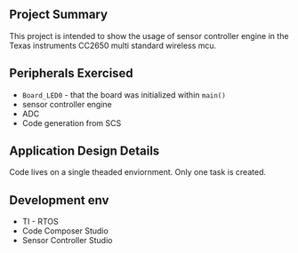 ## Project Summary

This project is intended to show  the usage of sensor controller engine in the Texas instruments CC2650
multi standard wireless mcu.


## Peripherals Exercised

* `Board_LED0` -  that the board was initialized within `main()`
* sensor controller engine 
* ADC
* Code generation from SCS

## Application Design Details

Code lives on a single theaded enviornment. Only one task is created. 

## Development  env

* TI - RTOS
* Code Composer Studio
* Sensor Controller Studio

